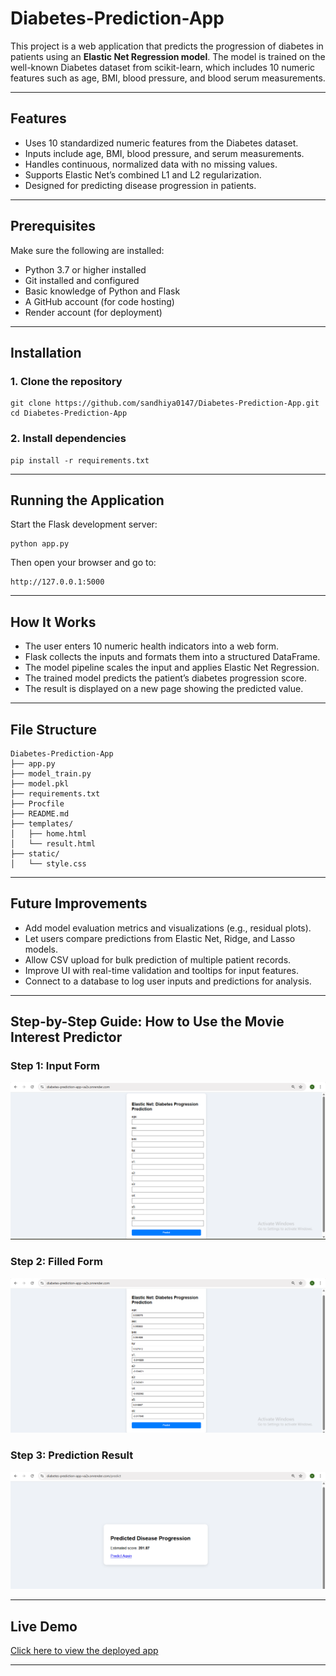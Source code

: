 # Diabetes-Prediction-App

This project is a web application that predicts the progression of diabetes in patients using an **Elastic Net Regression model**. The model is trained on the well-known Diabetes dataset from scikit-learn, which includes 10 numeric features such as age, BMI, blood pressure, and blood serum measurements.

---

## Features

- Uses 10 standardized numeric features from the Diabetes dataset.
- Inputs include age, BMI, blood pressure, and serum measurements.
- Handles continuous, normalized data with no missing values.
- Supports Elastic Net’s combined L1 and L2 regularization.
- Designed for predicting disease progression in patients.
  
---

## Prerequisites

Make sure the following are installed:

- Python 3.7 or higher installed
- Git installed and configured
- Basic knowledge of Python and Flask
- A GitHub account (for code hosting)
- Render account (for deployment)

---

## Installation

### 1. Clone the repository

```
git clone https://github.com/sandhiya0147/Diabetes-Prediction-App.git
cd Diabetes-Prediction-App
```

### 2. Install dependencies

```
pip install -r requirements.txt
```

---

## Running the Application

Start the Flask development server:

```
python app.py
```

Then open your browser and go to:

```
http://127.0.0.1:5000
```

---

## How It Works

- The user enters 10 numeric health indicators into a web form.
- Flask collects the inputs and formats them into a structured DataFrame.
- The model pipeline scales the input and applies Elastic Net Regression.
- The trained model predicts the patient’s diabetes progression score.
- The result is displayed on a new page showing the predicted value.
  
---

## File Structure

```
Diabetes-Prediction-App
├── app.py
├── model_train.py
├── model.pkl
├── requirements.txt
├── Procfile
├── README.md
├── templates/
│   ├── home.html
│   └── result.html
├── static/
│   └── style.css     
```

---

## Future Improvements

- Add model evaluation metrics and visualizations (e.g., residual plots).
- Let users compare predictions from Elastic Net, Ridge, and Lasso models.
- Allow CSV upload for bulk prediction of multiple patient records.
- Improve UI with real-time validation and tooltips for input features.
- Connect to a database to log user inputs and predictions for analysis.

---



## Step-by-Step Guide: How to Use the Movie Interest Predictor


### Step 1: Input Form
![Form](assets/input_form.png)  

### Step 2: Filled Form 
![Prediction Result](assets/filled_input.png)  

### Step 3: Prediction Result
![Full Page](assets/predicted_result.png)

---

## Live Demo

[Click here to view the deployed app](https://diabetes-prediction-app-va2x.onrender.com)

---
